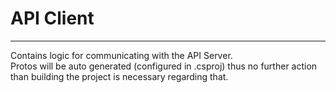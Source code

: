 # API Client

---

Contains logic for communicating with the API Server. <br/>
Protos will be auto generated (configured in .csproj) thus no further action than building the project is necessary regarding that.